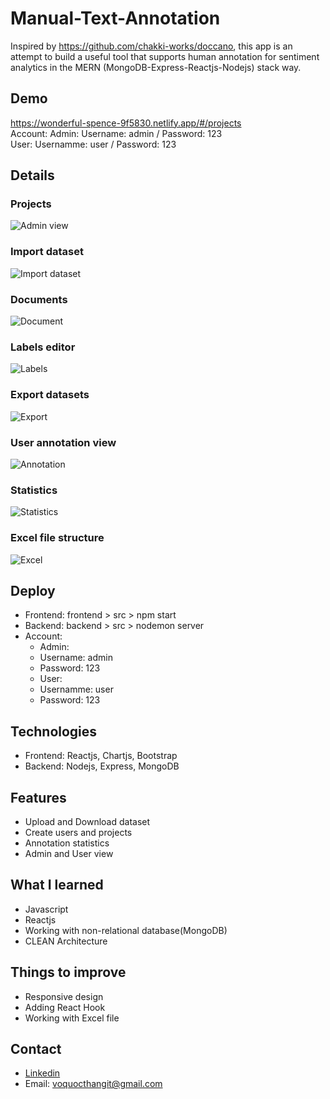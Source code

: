 # Manual-Text-Annotation
Inspired by https://github.com/chakki-works/doccano, this app is an attempt to build a useful tool that supports human annotation for sentiment analytics in the MERN (MongoDB-Express-Reactjs-Nodejs) stack way. 
## Demo 
https://wonderful-spence-9f5830.netlify.app/#/projects \
Account:
Admin:  Username: admin / Password: 123 \
User: Usernamme: user / Password: 123

## Details
### Projects
![Admin view](https://i.ibb.co/JcGg8fn/user-list.png)
### Import dataset
![Import dataset](https://i.ibb.co/BsLNppN/import.png)
### Documents
![Document](https://i.ibb.co/wKXm9zy/document.png)
### Labels editor
![Labels](https://i.ibb.co/ynn7w7y/labels.png)
### Export datasets
![Export](https://i.ibb.co/mTxvZGZ/export.png)
### User annotation view
![Annotation](https://i.ibb.co/Fh85G7L/documents.png)
### Statistics
![Statistics](https://i.ibb.co/VQW9LfJ/statistic1.png)
### Excel file structure
![Excel](https://i.ibb.co/hD1xdZd/excel-view.png)
## Deploy 
* Frontend:   frontend > src > npm start 
* Backend:    backend > src > nodemon server
* Account: 
   * Admin: 
    * Username: admin 
    * Password: 123 
   * User:
    * Usernamme: user
    * Password: 123
## Technologies 
* Frontend: Reactjs, Chartjs, Bootstrap
* Backend: Nodejs, Express, MongoDB
## Features
* Upload and Download dataset
* Create users and projects
* Annotation statistics
* Admin and User view
## What I learned
* Javascript 
* Reactjs 
* Working with non-relational database(MongoDB)
* CLEAN Architecture
## Things to improve
* Responsive design 
* Adding React Hook
* Working with Excel file
## Contact
* [Linkedin](https://www.linkedin.com/in/voqthang/)
* Email: voquocthangit@gmail.com


